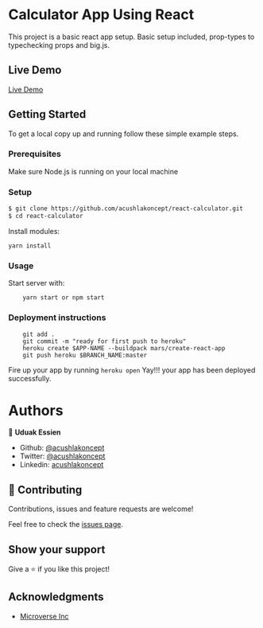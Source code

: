 # Calculator App Using React

This project is a basic react app setup. Basic setup included, prop-types to typechecking props and big.js.

## Live Demo
[Live Demo](https://calc-cush.herokuapp.com/)

## Getting Started

To get a local copy up and running follow these simple example steps.

### Prerequisites

Make sure Node.js is running on your local machine

### Setup

~~~bash
$ git clone https://github.com/acushlakoncept/react-calculator.git
$ cd react-calculator
~~~

Install modules:

```
yarn install
```

### Usage

Start server with:

```
    yarn start or npm start
```

### Deployment instructions

```
    git add .
    git commit -m "ready for first push to heroku"  
    heroku create $APP-NAME --buildpack mars/create-react-app
    git push heroku $BRANCH_NAME:master
```

Fire up your app by running `heroku open` Yay!!! your app has been deployed successfully.

# Authors

👤 **Uduak Essien**

- Github: [@acushlakoncept](https://github.com/acushlakoncept/)
- Twitter: [@acushlakoncept](https://twitter.com/acushlakoncept)
- Linkedin: [acushlakoncept](https://www.linkedin.com/in/acushlakoncept/)

## 🤝 Contributing

Contributions, issues and feature requests are welcome!

Feel free to check the [issues page](issues/).

## Show your support

Give a ⭐️ if you like this project!

## Acknowledgments
- [Microverse Inc](https://www.microverse.org/)